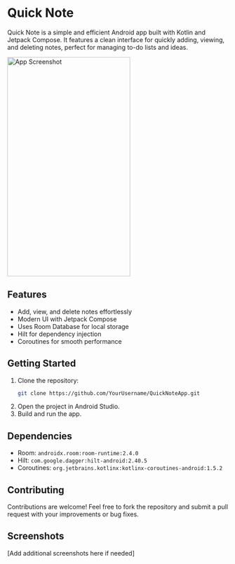 # Quick Note

Quick Note is a simple and efficient Android app built with Kotlin and Jetpack Compose. It features a clean interface for quickly adding, viewing, and deleting notes, perfect for managing to-do lists and ideas.

<img src="https://github.com/user-attachments/assets/858aced0-33b6-4cf7-8454-6db25531806b" alt="App Screenshot" width="280" height="500"/>

## Features

- Add, view, and delete notes effortlessly
- Modern UI with Jetpack Compose
- Uses Room Database for local storage
- Hilt for dependency injection
- Coroutines for smooth performance

## Getting Started

1. Clone the repository:
    ```bash
    git clone https://github.com/YourUsername/QuickNoteApp.git
    ```
2. Open the project in Android Studio.
3. Build and run the app.

## Dependencies

- Room: `androidx.room:room-runtime:2.4.0`
- Hilt: `com.google.dagger:hilt-android:2.40.5`
- Coroutines: `org.jetbrains.kotlinx:kotlinx-coroutines-android:1.5.2`

## Contributing

Contributions are welcome! Feel free to fork the repository and submit a pull request with your improvements or bug fixes.

## Screenshots

[Add additional screenshots here if needed]
